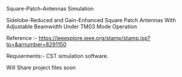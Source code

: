 Square-Patch-Antennas Simulation

 Sidelobe-Reduced and Gain-Enhanced Square Patch Antennas With Adjustable Beamwidth  Under TM03 Mode Operation
 
 Reference :- https://ieeexplore.ieee.org/stamp/stamp.jsp?tp=&arnumber=8291150
 
 Requierments:- CST simulation software.
 
 Will Share project files soon


